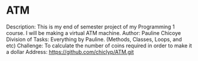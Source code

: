 # ATM
Description: This is my end of semester project of my Programming 1 course. I will be making a virtual ATM machine.
Author: Pauline Chicoye
Division of Tasks: Everything by Pauline. (Methods, Classes, Loops, and etc)
Challenge: To calculate the number of coins required in order to make it a dollar
Address: https://github.com/chiclyp/ATM.git
